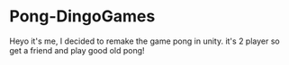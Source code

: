 # Pong-DingoGames
Heyo it's me, I decided to remake the game pong in unity.
it's 2 player so get a friend and play good old pong!
